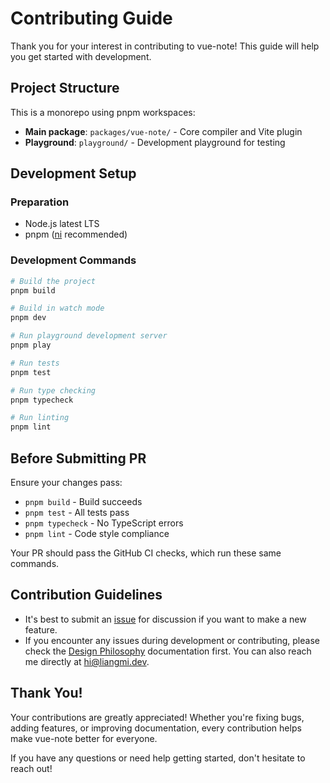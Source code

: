 # Contributing Guide

Thank you for your interest in contributing to vue-note! This guide will help you get started with development.

## Project Structure

This is a monorepo using pnpm workspaces:

- **Main package**: `packages/vue-note/` - Core compiler and Vite plugin
- **Playground**: `playground/` - Development playground for testing

## Development Setup

### Preparation

- Node.js latest LTS
- pnpm ([ni](https://github.com/antfu-collective/ni) recommended)

### Development Commands

```bash
# Build the project
pnpm build

# Build in watch mode
pnpm dev

# Run playground development server
pnpm play

# Run tests
pnpm test

# Run type checking
pnpm typecheck

# Run linting
pnpm lint
```

## Before Submitting PR

Ensure your changes pass:

- `pnpm build` - Build succeeds
- `pnpm test` - All tests pass
- `pnpm typecheck` - No TypeScript errors
- `pnpm lint` - Code style compliance

Your PR should pass the GitHub CI checks, which run these same commands.

## Contribution Guidelines

- It's best to submit an [issue](https://github.com/liangmiQwQ/vue-note/issues/new) for discussion if you want to make a new feature.
- If you encounter any issues during development or contributing, please check the [Design Philosophy](https://vue-note.liangmi.dev/extra/design-philosophy) documentation first. You can also reach me directly at [hi@liangmi.dev](mailto:hi@liangmi.dev).

## Thank You!

Your contributions are greatly appreciated! Whether you're fixing bugs, adding features, or improving documentation, every contribution helps make vue-note better for everyone.

If you have any questions or need help getting started, don't hesitate to reach out!
